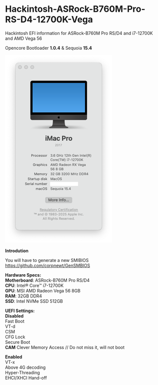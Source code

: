 # Hackintosh-ASRock-B760M-Pro-RS-D4-12700K-Vega
Hackintosh EFI information for ASRock-B760M Pro RS/D4 and i7-12700K and AMD Vega 56

Opencore Bootloader **1.0.4** & Sequoia **15.4**  

<img src="https://github.com/nkinchev/Hackintosh-ASRock-B760M-Pro-RS-D4-12700K-Vega/blob/main/macos-sequoia.png" img>

**Introdution**

You will have to generate a new SMIBIOS https://github.com/corpnewt/GenSMBIOS 

**Hardware Specs:**  
**Motherboard**: ASRock-B760M Pro RS/D4  
**CPU**: Intel® Core™ i7-12700K  
**GPU**: MSI AMD Radeon Vega 56 8GB  
**RAM**: 32GB DDR4   
**SSD**: Intel NVMe SSD 512GB  
  
**UEFI Settings:**  
**Disabled**  
Fast Boot  
VT-d  
CSM  
CFG Lock  
Secure Boot  
**CAM** Clever Memory Access  // Do not miss it, will not boot
  
**Enabled**  
VT-x  
Above 4G decoding  
Hyper-Threading  
EHCI/XHCI Hand-off  

